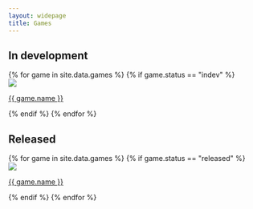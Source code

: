 ```yaml
---
layout: widepage
title: Games
---
```


## In development ##

<div class="row">
	{% for game in site.data.games %}
	{% if game.status == "indev" %}
	<div class="col-md-3 col-sm-4 col-xs-12">
		<a href="/games/{{ game.id }}">
			<img src="/img/thumb/{{ game.id }}.png" class="center-block img-responsive">
		</a>
		<div class="caption">
			<p class="text-center">
				<a href="/games/{{ game.id }}">
					{{ game.name }}
				</a>
			</p>
		</div>
	</div>
	{% endif %}
	{% endfor %}
</div>

## Released ##

<div class="row">
	{% for game in site.data.games %}
	{% if game.status == "released" %}
	<div class="col-md-3 col-sm-4 col-xs-12">
		<a href="/games/{{ game.id }}">
			<img src="/img/thumb/{{ game.id }}.png" class="center-block img-responsive">
		</a>
		<div class="caption">
			<p class="text-center">
				<a href="/games/{{ game.id }}">
					{{ game.name }}
				</a>
			</p>
		</div>
	</div>
	{% endif %}
	{% endfor %}
</div>
